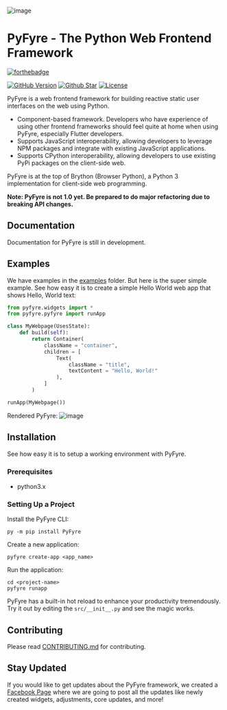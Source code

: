 ![image](https://user-images.githubusercontent.com/64759159/151080177-2b2ab45a-86e5-4746-b92f-6c4edd1aaa8f.png)

# PyFyre - The Python Web Frontend Framework
[![forthebadge](https://forthebadge.com/images/badges/made-with-python.svg)](https://forthebadge.com)

[![GitHub Version](https://img.shields.io/github/release/pyfyre/pyfyre.svg?style=for-the-badge)](https://github.com/pyfyre/pyfyre/releases)
[![Github Star](https://img.shields.io/github/stars/pyfyre/pyfyre.svg?style=for-the-badge)](https://github.com/pyfyre/pyfyre/stargazers) 
[![License](https://img.shields.io/github/license/pyfyre/pyfyre.svg?style=for-the-badge)](https://github.com/pyfyre/pyfyre/blob/main/LICENSE)

PyFyre is a web frontend framework for building reactive static user interfaces on the web using Python.
- Component-based framework. Developers who have experience of using other frontend frameworks should feel quite at home when using PyFyre, especially Flutter developers.
- Supports JavaScript interoperability, allowing developers to leverage NPM packages and integrate with existing JavaScript applications.
- Supports CPython interoperability, allowing developers to use existing PyPi packages on the client-side web.

PyFyre is at the top of Brython (Browser Python), a Python 3 implementation for client-side web programming.

**Note: PyFyre is not 1.0 yet. Be prepared to do major refactoring due to breaking API changes.**

## Documentation
Documentation for PyFyre is still in development.

## Examples
We have examples in the [examples](examples) folder. But here is the super simple example.
See how easy it is to create a simple Hello World web app that shows Hello, World text:

```py
from pyfyre.widgets import *
from pyfyre.pyfyre import runApp

class MyWebpage(UsesState):
    def build(self):
        return Container(
            className = "container",
            children = [
                Text(
                    className = "title",
                    textContent = "Hello, World!"
                ),
            ]
        )

runApp(MyWebpage())
```

Rendered PyFyre:
![image](https://user-images.githubusercontent.com/64759159/111881940-d80e4380-89ed-11eb-9ffc-d607d80896fb.png)

## Installation
See how easy it is to setup a working environment with PyFyre.

### Prerequisites
* python3.x

### Setting Up a Project
Install the PyFyre CLI:
```
py -m pip install PyFyre
```
Create a new application:
```
pyfyre create-app <app_name>
```
Run the application:
```
cd <project-name>
pyfyre runapp
```
PyFyre has a built-in hot reload to enhance your productivity tremendously. Try it out by editing the `src/__init__.py` and see the magic works.

## Contributing
Please read [CONTRIBUTING.md](CONTRIBUTING.md) for contributing.

## Stay Updated
If you would like to get updates about the PyFyre framework, we created a [Facebook Page](https://www.facebook.com/PyFyreframework) where we are going to post all the updates like newly created widgets, adjustments, core updates, and more!
